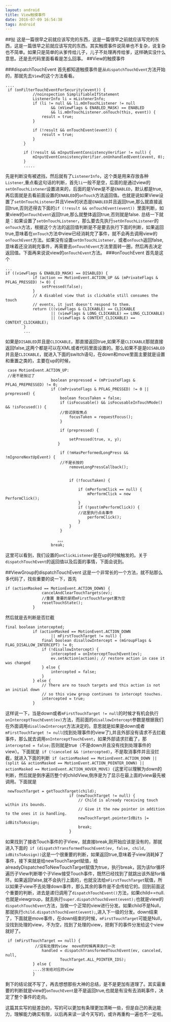 ```yaml
---
layout: android
title: View触摸事件
date: 2016-07-09 16:54:38
tags: Android 
---
```


##扯
这是一篇很早之前就应该写完的东西，这是一篇很早之前就应该写完的东西，这是一篇很早之前就应该写完的东西。其实触摸事件说简单也不复杂，说复杂也不简单。如果只是简单的从爹传给儿子，儿子不处理再传给爹，这样确实没什么意思。还是去代码里面看看是怎么回事。<!--more-->
##View的触摸事件

###dispatchTouchEvent
首先都知道触摸事件是从`dispatchTouchEvent`方法开始的，那就先去`View`的这个方法看看。

```
....
 if (onFilterTouchEventForSecurity(event)) {
            //noinspection SimplifiableIfStatement
            ListenerInfo li = mListenerInfo;
            if (li != null && li.mOnTouchListener != null
                    && (mViewFlags & ENABLED_MASK) == ENABLED
                    && li.mOnTouchListener.onTouch(this, event)) {
                result = true;
            }

            if (!result && onTouchEvent(event)) {
                result = true;
            }
        }

        if (!result && mInputEventConsistencyVerifier != null) {
            mInputEventConsistencyVerifier.onUnhandledEvent(event, 0);
        }
        .....
```
先是判断没有被遮挡，然后就有了`ListenerInfo`，这个类是用来存放各种`Listener`,重点看这句话的判断，首先`li`一般不是空，后面的是通过view的`setOnTouchListener`设置进来的，后面的是View是不是`ENABLED`，默认都是true,再后面就是去看前面设置的`ENABLED`的`onTouch`方法返回值。也就是说如果View设置了`setOnTouchListener`并且View的状态是`ENABLED`并且返回true,那么就直接返回true,否则还得去下面的`if (!result && onTouchEvent(event)) `里面判断，如果view的`onTouchEvent`返回true,那么就整体返回true,否则就是false.
总结一下就是：如果设置了`setOnTouchListener`，那么要去先执行`setOnTouchListener`的`onTouch`方法，根据这个方法的返回值判断是不是要去执行下面的判断，如果返回true,意味着在`onTouch`方法中view已经消耗完了事件，就不会再去调用view的`onTouchEvent`方法。如果没有设置`setOnTouchListener`，或者`onTouch`返回false,意味着还没消耗完事件，再需要去`onTouchEvent`方法里面转一圈，然后再去决定返回值。下面再来说说view的`onTouchEvent`方法。
###onTouchEvent
首先是这个

```
...
if ((viewFlags & ENABLED_MASK) == DISABLED) {
            if (action == MotionEvent.ACTION_UP && (mPrivateFlags & PFLAG_PRESSED) != 0) {
                setPressed(false);
            }
            // A disabled view that is clickable still consumes the touch
            // events, it just doesn't respond to them.
            return (((viewFlags & CLICKABLE) == CLICKABLE
                    || (viewFlags & LONG_CLICKABLE) == LONG_CLICKABLE)
                    || (viewFlags & CONTEXT_CLICKABLE) == CONTEXT_CLICKABLE);
        }
        ...
```
如果是`DISABLED`并且是`CLICKABLE`，那直接返回true,如果不是`CLICKABLE`那就直接返回false,这两个都是可以在XML或者代码里面设置的。那么如果不是是`DISABLED`并且是`CLICKABLE`，就进入下面的switch语句，在down和move里面主要就是设置和重置之类的，主要在up的时候，

```
 case MotionEvent.ACTION_UP:
 //是不是按过了
                    boolean prepressed = (mPrivateFlags & PFLAG_PREPRESSED) != 0;
                    if ((mPrivateFlags & PFLAG_PRESSED) != 0 || prepressed) {
                        boolean focusTaken = false;
                        if (isFocusable() && isFocusableInTouchMode() && !isFocused()) {
                        //尝试获取焦点
                            focusTaken = requestFocus();
                        }

                        if (prepressed) {
                           
                            setPressed(true, x, y);
                       }

                        if (!mHasPerformedLongPress && !mIgnoreNextUpEvent) {
                        //不是长按的
                            removeLongPressCallback();

                         
                            if (!focusTaken) {
                               
                                if (mPerformClick == null) {
                                    mPerformClick = new PerformClick();
                                }
                                if (!post(mPerformClick)) {
                                //这里执行点击事件
                                    performClick();
                                }
                            }
                        }

                       。。。
                    break;

```
这里可以看到，我们设置的`onClickListener`是在up的时候触发的。关于`dispatchTouchEvent`的返回值以及后面的事情，下面会说到。

##ViewGroup的dispatchTouchEvent
这是一个非常长的一个方法，就不贴那么多代码了，找些重要的说一下，首先

```
if (actionMasked == MotionEvent.ACTION_DOWN) {
                cancelAndClearTouchTargets(ev);
                //重置 重要的是把mFirstTouchTarget置为空
                resetTouchState();
            }
```
然后就是去判断是否拦截

```
final boolean intercepted;
            if (actionMasked == MotionEvent.ACTION_DOWN
                    || mFirstTouchTarget != null) {
                final boolean disallowIntercept = (mGroupFlags & FLAG_DISALLOW_INTERCEPT) != 0;
                if (!disallowIntercept) {
                    intercepted = onInterceptTouchEvent(ev);
                    ev.setAction(action); // restore action in case it was changed
                } else {
                    intercepted = false;
                }
            } else {
                // There are no touch targets and this action is not an initial down
                // so this view group continues to intercept touches.
                intercepted = true;
            }
```
这样说一下，当是down或者`mFirstTouchTarget != null`的时候才有机会执行`onInterceptTouchEvent(ev)`方法，而前面的`disallowIntercept`参数是根据我们在外面调用`disallowIntercept`方法决定的。意思就是如果是down或者`mFirstTouchTarget != null`(找到处理事件的view了),并且外部没有请求不去拦截事件，那么就去调用`onInterceptTouchEvent`，如果外部请求拦截了，那`intercepted = false;`否则就是true（不是down并且没有找到处理事件的view）。下面就是`  if (!canceled && !intercepted) `，不是取消事件并且没拦截，就进入下面的判断` if (actionMasked == MotionEvent.ACTION_DOWN
                        || (split && actionMasked == MotionEvent.ACTION_POINTER_DOWN)
                        || actionMasked == MotionEvent.ACTION_HOVER_MOVE) {`这里可以理解为down的判断，然后就是倒序遍历整个的childView,倒序是为了显示在最上面的view最先被调用。下面就是
                        
```
 newTouchTarget = getTouchTarget(child);
                            if (newTouchTarget != null) {
                                // Child is already receiving touch within its bounds.
                                // Give it the new pointer in addition to the ones it is handling.
                                newTouchTarget.pointerIdBits |= idBitsToAssign;
                                break;
                            }

```
如果找到了接收Touch事件的子View，就直接break,刚开始应该是没有的，那就进入下面的`  if (dispatchTransformedTouchEvent(ev, false, child, idBitsToAssign)) `这是一个很重要的判断，如果返回true,意味着子view消耗掉了事件，接下来就是给newTouchTarget赋值，给alreadyDispatchedToNewTouchTarget赋值为true，执行break，因为该for循环遍历子View判断哪个子View接受Touch事件，既然已经找到了就跳出该外层for循环。如果返回false,就不会执行上面的，也就没法给`mFirstTouchTarget`赋值，所以如果子view不去处理down事件，那么其余的事件是不会传给它的。回到前面这个重要的判断，进去是递归调用了`dispatchTouchEvent()`方法，如果child==null.也就是viewgroup，就去执行`super.dispatchTouchEvent(event);`也就是view的`dispatchTouchEvent`方法，当做一个正常的view进行分发。如果child不是Null，那就执行`child.dispatchTouchEvent(event);`,进入下一级的分发。down结束了，下面就是move事件，在down结束的时候，`mFirstTouchTarget`可能是Null，没找到处理的view，不为空，找到了处理的view，把剩下的事件分发给这个view就好了。

```
 if (mFirstTouchTarget == null) {
             //没有处理的view  move的时候再来执行一次
                handled = dispatchTransformedTouchEvent(ev, canceled, null,
                        TouchTarget.ALL_POINTER_IDS);
            } else {
            ....分发给对应的view
            }
```

剩下的结论就不写了，再去想想那些大神的总结，是不是更加有道理了。其实最重要的判断就是view的`onTouchEvent`是不是返回true,也就是有没有去消耗事件，决定了整个事件的走向。

这篇其实写的挺差劲的，写的可以更加有条理更加清晰一些，但是自己的表达能力，理解能力确实有限，以后再来读一读今天写的，或许再重构一遍也不一定啦。




